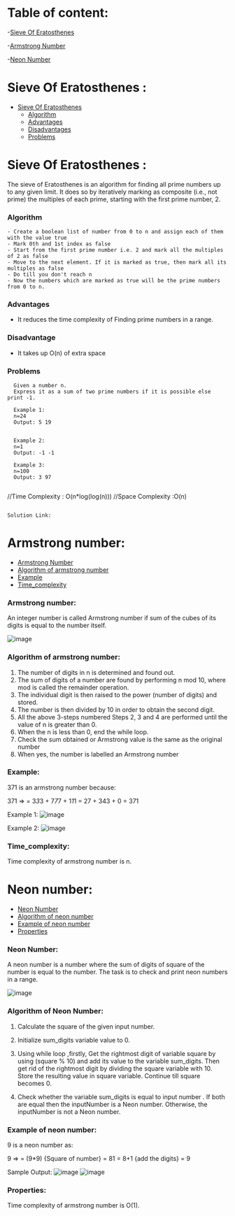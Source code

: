 <!-- Table of content -->
# Table of content:
-[Sieve Of Eratosthenes](#sieve-of-eratosthenes)

 -[Armstrong Number](#armstrong-number)
 
 -[Neon Number](#neon-number)
#  Sieve Of Eratosthenes :
- [Sieve Of Eratosthenes](#sieve-of-eratosthenes)
  - [Algorithm](#algorithm)
  - [Advantages](#advantages)
  - [Disadvantages](#disadvantage)
  - [Problems](#problems)

# Sieve Of Eratosthenes :
The sieve of Eratosthenes is an algorithm for finding all prime numbers up to any given limit. 
It does so by iteratively marking as composite (i.e., not prime) the multiples of each prime, starting with the first prime number, 2.

### Algorithm
```
- Create a boolean list of number from 0 to n and assign each of them with the value true
- Mark 0th and 1st index as false
- Start from the first prime number i.e. 2 and mark all the multiples of 2 as false
- Move to the next element. If it is marked as true, then mark all its multiples as false
- Do till you don't reach n
- Now the numbers which are marked as true will be the prime numbers from 0 to n.
```

### Advantages

- It reduces the time complexity of Finding prime numbers in a range.

### Disadvantage

- It takes up O(n) of extra space


### Problems
 ```
   Given a number n.
   Express it as a sum of two prime numbers if it is possible else print -1.

   Example 1: 
   n=24
   Output: 5 19


   Example 2: 
   n=1
   Output: -1 -1

   Example 3: 
   n=100
   Output: 3 97
 ```
 ```
```
//Time Complexity : O(n*log(log(n)))
//Space Complexity :O(n)
```
 
Solution Link: 
 ```

# Armstrong number:
  - [Armstrong Number](#armstrong-number)
  - [Algorithm of armstrong number](#algorithm-of-armstrong-number)
  - [Example](#example)
  - [Time_complexity](#time_complexity)

### Armstrong number:

An integer number is called Armstrong number if sum of the cubes of its digits is equal to the number itself.

![image](https://user-images.githubusercontent.com/100208233/161560743-43ad6e21-4183-4505-8868-8e0b44efbf42.png)

### Algorithm of armstrong number:

1. The number of digits in n is determined and found out.
2. The sum of digits of a number are found by performing n mod 10, where mod is called the remainder operation.
3. The individual digit is then raised to the power (number of digits) and stored.
4. The number is then divided by 10 in order to obtain the second digit.
5. All the above 3-steps numbered Steps 2, 3 and 4 are performed until the value of n is greater than 0.
6. When the n is less than 0, end the while loop.
7. Check the sum obtained or Armstrong value is the same as the original number
8. When yes, the number is labelled an Armstrong number

### Example:

371 is an armstrong number because:

371 =>
= 3*3*3 + 7*7*7 + 1*1*1
= 27 + 343 + 0
= 371

Example 1:
![image](https://user-images.githubusercontent.com/100208233/162582338-3a22a503-2afc-49c4-a957-fa553dd41b7e.png)

Example 2:
![image](https://user-images.githubusercontent.com/100208233/162582384-25ff197c-9f36-4758-b9e4-4828acd4cd14.png)


### Time_complexity:
Time complexity of armstrong number is n.


# Neon number:
  - [Neon Number](#Neon-number)
  - [Algorithm of neon number](#algorithm-of-neon-number)
  - [Example of neon number](#Example-of-neon-number)
  - [Properties](#properties)

### Neon Number:

A neon number is a number where the sum of digits of square of the number is equal to the number. The task is to check and print neon numbers in a range.

![image](<img width="435" alt="Screenshot 2022-05-18 at 1 00 01 AM" src="https://user-images.githubusercontent.com/71934168/168896258-36ecd24e-a7cb-42ba-aa9f-f900f792d38c.png">)

### Algorithm of Neon Number:

1. Calculate the square of the given input number.

2. Initialize sum_digits variable value to 0.

3. Using while loop ,firstly, Get the rightmost digit of variable square by using (square % 10) and add its value to the variable sum_digits.
Then get rid of the rightmost digit by dividing the square variable with 10. Store the resulting value in square variable.
Continue till square becomes 0.

4. Check whether the variable sum_digits is equal to input number .
  If both are equal then the inputNumber is a Neon number.
  Otherwise, the inputNumber is not a Neon number.

### Example of neon number:

9 is a neon number as:

9 =>
= (9*9) {Square of number}
= 81
= 8+1 {add the digits}
= 9 


Sample Output:
![image](<img width="1149" alt="Screenshot 2022-05-16 at 10 20 41 PM" src="https://user-images.githubusercontent.com/71934168/168896452-7adf0ff6-338a-4f6a-b342-db9c38ab2a55.png">)
![image](<img width="1149" alt="Screenshot 2022-05-16 at 10 20 55 PM" src="https://user-images.githubusercontent.com/71934168/168896456-afb67135-f7eb-430d-9358-d2aa5035b638.png">)

### Properties:
Time complexity of armstrong number is O(1).

